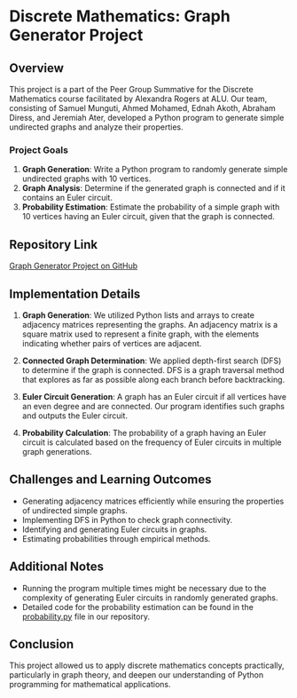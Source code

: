 # Discrete Mathematics: Graph Generator Project

## Overview
This project is a part of the Peer Group Summative for the Discrete Mathematics course facilitated by Alexandra Rogers at ALU. Our team, consisting of Samuel Munguti, Ahmed Mohamed, Ednah Akoth, Abraham Diress, and Jeremiah Ater, developed a Python program to generate simple undirected graphs and analyze their properties.

### Project Goals
1. **Graph Generation**: Write a Python program to randomly generate simple undirected graphs with 10 vertices.
2. **Graph Analysis**: Determine if the generated graph is connected and if it contains an Euler circuit.
3. **Probability Estimation**: Estimate the probability of a simple graph with 10 vertices having an Euler circuit, given that the graph is connected.

## Repository Link
[Graph Generator Project on GitHub](https://github.com/Ahmed-ALU/Graphs_Generator_Peer-Group-Summative-Project)

## Implementation Details
1. **Graph Generation**: We utilized Python lists and arrays to create adjacency matrices representing the graphs. An adjacency matrix is a square matrix used to represent a finite graph, with the elements indicating whether pairs of vertices are adjacent.
   
2. **Connected Graph Determination**: We applied depth-first search (DFS) to determine if the graph is connected. DFS is a graph traversal method that explores as far as possible along each branch before backtracking.

3. **Euler Circuit Generation**: A graph has an Euler circuit if all vertices have an even degree and are connected. Our program identifies such graphs and outputs the Euler circuit.

4. **Probability Calculation**: The probability of a graph having an Euler circuit is calculated based on the frequency of Euler circuits in multiple graph generations.

## Challenges and Learning Outcomes
- Generating adjacency matrices efficiently while ensuring the properties of undirected simple graphs.
- Implementing DFS in Python to check graph connectivity.
- Identifying and generating Euler circuits in graphs.
- Estimating probabilities through empirical methods.

## Additional Notes
- Running the program multiple times might be necessary due to the complexity of generating Euler circuits in randomly generated graphs.
- Detailed code for the probability estimation can be found in the [probability.py](https://github.com/Samuelwanza/Graphs_Generator_Peer-Group-Summative-Project/blob/main/probability.py) file in our repository.

## Conclusion
This project allowed us to apply discrete mathematics concepts practically, particularly in graph theory, and deepen our understanding of Python programming for mathematical applications.
